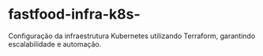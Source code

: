 # fastfood-infra-k8s-
Configuração da infraestrutura Kubernetes utilizando Terraform, garantindo escalabilidade e automação.
